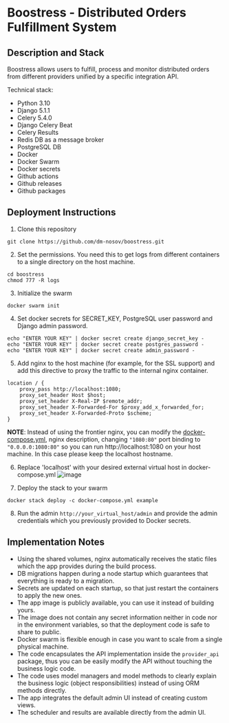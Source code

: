 # Boostress - Distributed Orders Fulfillment System

## Description and Stack
Boostress allows users to fulfill, process and monitor distributed orders from different providers unified by a specific integration API.

Technical stack:
- Python 3.10
- Django 5.1.1
- Celery 5.4.0
- Django Celery Beat
- Celery Results
- Redis DB as a message broker
- PostgreSQL DB
- Docker
- Docker Swarm
- Docker secrets
- Github actions
- Github releases
- Github packages

## Deployment Instructions

1. Clone this repository

`git clone https://github.com/dm-nosov/boostress.git`

2. Set the permissions. You need this to get logs from different containers to a single directory on the host machine.

```
cd boostress
chmod 777 -R logs
```

3. Initialize the swarm

`docker swarm init`

4. Set docker secrets for SECRET_KEY, PostgreSQL user password and Django admin password.

```
echo "ENTER YOUR KEY" | docker secret create django_secret_key -
echo "ENTER YOUR KEY" | docker secret create postgres_password -
echo "ENTER YOUR KEY" | docker secret create admin_password -
```


5. Add nginx to the host machine (for example, for the SSL support) and add this directive to proxy the traffic to the internal nginx container.

```
location / {
    proxy_pass http://localhost:1080;
    proxy_set_header Host $host;
    proxy_set_header X-Real-IP $remote_addr;
    proxy_set_header X-Forwarded-For $proxy_add_x_forwarded_for;
    proxy_set_header X-Forwarded-Proto $scheme;
}
```
**NOTE**: Instead of using the frontier nginx, you can modify the [docker-compose.yml](https://github.com/dm-nosov/boostress/blob/master/docker-compose.yml), nginx description, changing `"1080:80"` port binding to `"0.0.0.0:1080:80"` so you can run http://localhost:1080 on your host machine. In this case please keep the localhost hostname.

6. Replace 'localhost' with your desired external virtual host in docker-compose.yml
![image](https://github.com/user-attachments/assets/29e9d33a-aac1-4dd0-ac14-5ca14992ff3e)


7. Deploy the stack to your swarm
   
`docker stack deploy -c docker-compose.yml example`

8. Run the admin `http://your_virtual_host/admin` and provide the admin credentials which you previously provided to Docker secrets.

## Implementation Notes

- Using the shared volumes, nginx automatically receives the static files which the app provides during the build process.
- DB migrations happen during a node startup which guarantees that everything is ready to a migration.
- Secrets are updated on each startup, so that just restart the containers to apply the new ones. 
- The app image is publicly available, you can use it instead of building yours.
- The image does not contain any secret information neither in code nor in the environment variables, so that the deployment code is safe to share to public.
- Docker swarm is flexible enough in case you want to scale from a single physical machine.
- The code encapsulates the API implementation inside the `provider_api` package, thus you can be easily modify the API without touching the business logic code.
- The code uses model managers and model methods to clearly explain the business logic (object responsibilities) instead of using ORM methods directly.
- The app integrates the default admin UI instead of creating custom views.
- The scheduler and results are available directly from the admin UI.
  
